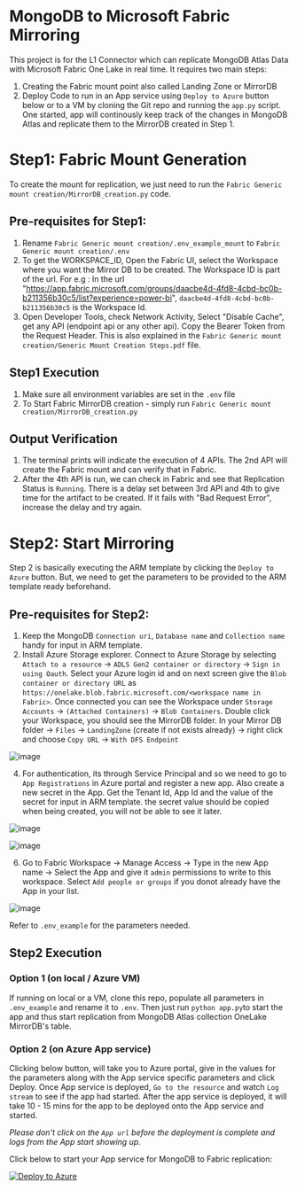 # MongoDB to Microsoft Fabric Mirroring

This project is for the L1 Connector which can replicate MongoDB Atlas Data with Microsoft Fabric One Lake in real time.
It requires two main steps:
1. Creating the Fabric mount point also called Landing Zone or MirrorDB
2. Deploy Code to run in an App service using `Deploy to Azure` button below or to a VM by cloning the Git repo and running the `app.py` script.
One started, app will continously keep track of the changes in MongoDB Atlas and replicate them to the MirrorDB created in Step 1.

# Step1: Fabric Mount Generation
To create the mount for replication, we just need to run the `Fabric Generic mount creation/MirrorDB_creation.py` code.

## Pre-requisites for Step1:
1. Rename `Fabric Generic mount creation/.env_example_mount` to `Fabric Generic mount creation/.env`
2. To get the WORKSPACE_ID, Open the Fabric UI, select the Workspace where you want the Mirror DB to be created. The Workspace ID is part of the url. For e.g : In the url "https://app.fabric.microsoft.com/groups/daacbe4d-4fd8-4cbd-bc0b-b211356b30c5/list?experience=power-bi", `daacbe4d-4fd8-4cbd-bc0b-b211356b30c5` is the Workspace Id.
3. Open Developer Tools, check Network Activity, Select "Disable Cache", get any API (endpoint api or any other api). Copy the Bearer Token from the Request Header. This is also explained in the `Fabric Generic mount creation/Generic Mount Creation Steps.pdf` file.

## Step1 Execution
1. Make sure all environment variables are set in the `.env` file
1. To Start Fabric MirrorDB creation - simply run `Fabric Generic mount creation/MirrorDB_creation.py`

## Output Verification
1. The terminal prints will indicate the execution of 4 APIs. The 2nd API will create the Fabric mount and can verify that in Fabric.
2. After the 4th API is run, we can check in Fabric and see that Replication Status is `Running`. There is a delay set between 3rd API and 4th to give time for the artifact to be created. If it fails with "Bad Request Error", increase the delay and try again.

# Step2: Start Mirroring
Step 2 is basically executing the ARM template by clicking the `Deploy to Azure` button. But, we need to get the parameters to be provided to the ARM template ready beforehand.

## Pre-requisites for Step2:
1. Keep the MongoDB `Connection uri`, `Database name` and `Collection name` handy for input in ARM template.
2. Install Azure Storage explorer. Connect to Azure Storage by selecting `Attach to a resource` -> `ADLS Gen2 container or directory` -> `Sign in using Oauth`. Select your Azure login id and on next screen give the `Blob container or directory URL` as `https://onelake.blob.fabric.microsoft.com/<workspace name in Fabric>`. Once connected you can see the Workspace under `Storage Accounts` -> `(Attached Containers)` -> `Blob Containers`. Double click your Workspace, you should see the MirrorDB folder. In your Mirror DB folder -> `Files` -> `LandingZone` (create if not exists already) -> right click and choose `Copy URL` -> `With DFS Endpoint`

![image](https://github.com/user-attachments/assets/4c2ec669-4164-475a-b56c-b0bd2cadf940)

4. For authentication, its through Service Principal and so we need to go to `App Registrations` in Azure portal and register a new app. Also create a new secret in the App. Get the Tenant Id, App Id and the value of the secret for input in ARM template. the secret value should be copied when being created, you will not be able to see it later.

![image](https://github.com/user-attachments/assets/8cb68999-9784-4f46-bbd3-4eec16e29eae)

![image](https://github.com/user-attachments/assets/61bc393b-e3ed-41cb-bd37-5d366441f19b)

6. Go to Fabric Workspace -> Manage Access -> Type in the new App name -> Select the App and give it `admin` permissions to write to this workspace. Select `Add people or groups` if you donot already have the App in your list.
   
![image](https://github.com/user-attachments/assets/efc6b49a-33be-4257-a9db-d4024847a94a)

Refer to `.env_example` for the parameters needed. 

## Step2 Execution

### Option 1 (on local / Azure VM)
If running on local or a VM, clone this repo, populate all parameters in `.env_example` and rename it to `.env`. Then just run `python app.py`to start the app and thus start replication from MongoDB Atlas collection OneLake MirrorDB's table.

### Option 2 (on Azure App service)

Clicking below button, will take you to Azure portal, give in the values for the parameters along with the App service specific parameters and click Deploy. Once App service is deployed, `Go to the resource` and watch `Log stream` to see if the app had started. After the app service is deployed, it will take 10 - 15 mins for the app to be deployed onto the App service and started.

*Please don't click on the `App url` before the deployment is complete and logs from the App start showing up.*

Click below to start your App service for MongoDB to Fabric replication:

[![Deploy to Azure](https://aka.ms/deploytoazurebutton)](https://portal.azure.com/#create/Microsoft.Template/uri/https%3A%2F%2Fraw.githubusercontent.com%2Fmongodb-partners%2FMongoDB_Fabric_Mirroring%2Fmain%2FARM_template.json)

